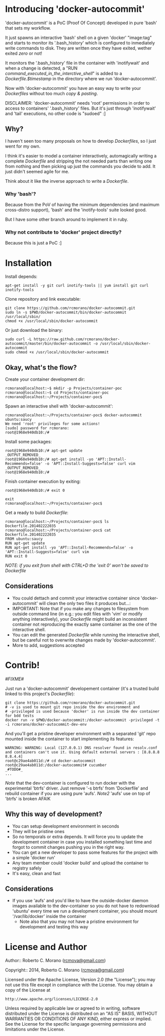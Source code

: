 # Introducing 'docker-autocommit'

'docker-autocommit' is a PoC (Proof Of Concept) developed in pure 'bash' that sets my workflow.

It just spawns an interactive 'bash' shell on a given 'docker' "image:tag" and starts to monitor its '.bash_history' which is configured to inmediately write commands to disk. They are written once they have exited, wether exited _zero_ or not!

It monitors the '.bash_history' file in the container with 'inotifywait' and when a change is detected, a "RUN _command_executed_in_the_interctive_shell_" is added to a _Dockerfile.$timestamp_ in the directory where we run 'docker-autocommit'.

Now with 'docker-autocommit' you have an easy way to write your _Dockerfiles_ without too much _copy & pasting_.

DISCLAIMER: 'docker-autocommit' needs 'root' permissions in order to access to containers' '.bash_history' files. But it's just through 'inotifywait' and 'tail' executions, no other code is "sudoed" :]

## Why?

I haven't seen too many proposals on how to develop _Dockerfiles_, so I just went for my own.

I think it's easier to model a container interactively, automagically writing a complete _Dockerfile_ and stripping the not needed parts than writing one from nothing and then picking up just the commands you decide to add. It just didn't seemed agile for me.

Think about it like the inverse approach to write a _Dockerfile_.

### Why 'bash'?

Because from the PoV of having the minimum dependencies (and maximum cross-distro support), 'bash' and the 'inotify-tools' suite looked good.

But I have some other branch around to implement it in ruby.

### Why not contribute to 'docker' project directly?

Because this is just a PoC :]

# Installation

Install depends:
```
apt-get install -y git curl inotify-tools || yum install git curl inotify-tools
```

Clone repository and link executable:

```
git clone https://github.com/rcmorano/docker-autocommit.git
sudo ln -s $PWD/docker-autocommit/bin/docker-autocommit /usr/local/sbin/
chmod +x /usr/local/sbin/docker-autocommit
```

Or just download the binary:

```
sudo curl -L https://raw.github.com/rcmorano/docker-autocommit/master/bin/docker-autocommit -o /usr/local/sbin/docker-autocommit
sudo chmod +x /usr/local/sbin/docker-autocommit
```

## Okay, what's the flow?

Create your container development dir:
```
rcmorano@localhost:~$ mkdir -p Projects/container-poc
rcmorano@localhost:~$ cd Projects/container-poc
rcmorano@localhost:~/Projects/container-poc$ 
```

Spawn an interactive shell with 'docker-autocommit':
```
rcmorano@localhost:~/Projects/container-poc$ docker-autocommit ubuntu:saucy
We need 'root' privileges for some actions!
[sudo] password for rcmorano: 
root@1968e940db10:/# 
```

Install some packages:
```
root@1968e940db10:/# apt-get update
_OUTPUT_REMOVED_
root@1968e940db10:/# apt-get install -yo 'APT::Install-Recommends=false' -o 'APT::Install-Suggests=false' curl vim
_OUTPUT_REMOVED_
root@1968e940db10:/#
```

Finish container execution by exiting:
```
root@1968e940db10:/# exit 0

exit
rcmorano@localhost:~/Projects/container-poc$
```

Get a ready to build _Dockerfile_:
```
rcmorano@localhost:~/Projects/container-poc$ ls
Dockerfile.201402222035
rcmorano@localhost:~/Projects/container-poc$ cat Dockerfile.201402222035 
FROM ubuntu:saucy
RUN apt-get update
RUN apt-get install -yo 'APT::Install-Recommends=false' -o 'APT::Install-Suggests=false' curl vim
RUN exit 0

```
_NOTE: if you exit from shell with CTRL+D the 'exit 0' won't be saved to Dockerfile_

## Considerations

* You could dettach and commit your interactive container since 'docker-autocommit' will clean the only two files it produces but...:
* IMPORTANT: Note that if you make any changes to filesystem from outside command line (in e.g.: you edit files with 'vim' or modify anything interactively), your _Dockerfile_ might build an inconsistent container not reproducing the exactly same container as the one of the interactive shell.
* You can edit the generated _Dockerfile_ while running the interactive shell, but be careful not to overwrite changes made by 'docker-autocommit'.
* More to add, suggestions accepted

# Contrib!

_#FIXME#_

Just run a 'docker-autocommit' developement container (it's a trusted build linked to this project's _Dockerfile_):

```
git clone https://github.com/rcmorano/docker-autocommit.git
# -v is used to mount git repo inside the dev environment and
# -privileged is used because 'docker' is run inside the dev container for bdd tests
docker run -v $PWD/docker-autocommit:/docker-autocommit -privileged -t -i rcmorano/docker-autocommit-dev-env
```
And you'll get a pristine developer environment with a separated 'git' repo mounted inside the container to start implementing its features:

```
WARNING: WARNING: Local (127.0.0.1) DNS resolver found in resolv.conf and containers can't use it. Using default external servers : [8.8.8.8 8.8.4.4]
root@c29ae4ab011d:/# cd docker-autocommit
root@c29ae4ab011d:/docker-autocommit# cucumber
_#TODO#_
...
```

*Note* that the dev-container is configured to run docker with the experimental 'btrfs' driver. Just remove '-s btrfs' from 'Dockerfile' and rebuild container if you are using pure 'aufs'.
*Note2* 'aufs' use on top of 'btrfs' is broken AFAIK 

## Why this way of development?

* You can setup development environment in seconds
* They will be pristine ones
* So no temporals or extra depends. It will force you to update the development container in case you installed something last time and forgot to commit changes pushing you in the right way.
* You can get a new developer to pass some features for the project with a simple 'docker run' 
* Any team member could 'docker build' and upload the container to registry safely
* It's easy, clean and fast

## Considerations

* If you use 'aufs' and you'd like to have the outside-docker daemon images available to the dev-container so you do not have to redownload 'ubuntu' every time we run a development container, you should mount '/var/lib/docker' inside the container
  * Note also that you may not have a pristine environment for development and testing this way

# License and Author

Author:: Roberto C. Morano (<rcmova@gmail.com>)

Copyright:: 2014, Roberto C. Morano (<rcmova@gmail.com>)

Licensed under the Apache License, Version 2.0 (the "License");
you may not use this file except in compliance with the License.
You may obtain a copy of the License at

    http://www.apache.org/licenses/LICENSE-2.0

Unless required by applicable law or agreed to in writing, software
distributed under the License is distributed on an "AS IS" BASIS,
WITHOUT WARRANTIES OR CONDITIONS OF ANY KIND, either express or implied.
See the License for the specific language governing permissions and
limitations under the License.
